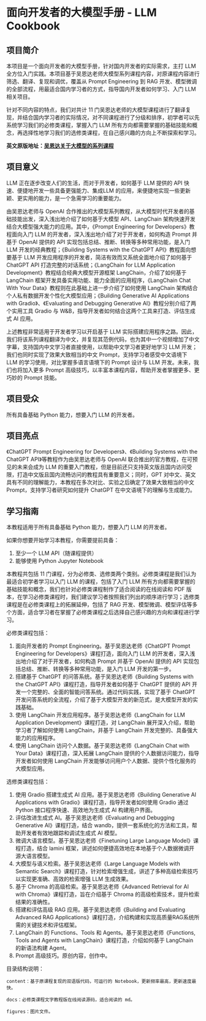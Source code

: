 
# 面向开发者的大模型手册 - LLM Cookbook

## 项目简介

本项目是一个面向开发者的大模型手册，针对国内开发者的实际需求，主打 LLM 全方位入门实践。本项目基于吴恩达老师大模型系列课程内容，对原课程内容进行筛选、翻译、复现和调优，覆盖从 Prompt Engineering 到 RAG 开发、模型微调的全部流程，用最适合国内学习者的方式，指导国内开发者如何学习、入门 LLM 相关项目。

针对不同内容的特点，我们对共计 11 门吴恩达老师的大模型课程进行了翻译复现，并结合国内学习者的实际情况，对不同课程进行了分级和排序，初学者可以先系统学习我们的必修类课程，掌握入门 LLM 所有方向都需要掌握的基础技能和概念，再选择性地学习我们的选修类课程，在自己感兴趣的方向上不断探索和学习。

**英文原版地址：[吴恩达关于大模型的系列课程](https://learn.deeplearning.ai)**

## 项目意义

LLM 正在逐步改变人们的生活，而对于开发者，如何基于 LLM 提供的 API 快速、便捷地开发一些具备更强能力、集成LLM 的应用，来便捷地实现一些更新颖、更实用的能力，是一个急需学习的重要能力。

由吴恩达老师与 OpenAI 合作推出的大模型系列教程，从大模型时代开发者的基础技能出发，深入浅出地介绍了如何基于大模型 API、LangChain 架构快速开发结合大模型强大能力的应用。其中，《Prompt Engineering for Developers》教程面向入门 LLM 的开发者，深入浅出地介绍了对于开发者，如何构造 Prompt 并基于 OpenAI 提供的 API 实现包括总结、推断、转换等多种常用功能，是入门 LLM 开发的经典教程；《Building Systems with the ChatGPT API》教程面向想要基于 LLM 开发应用程序的开发者，简洁有效而又系统全面地介绍了如何基于 ChatGPT API 打造完整的对话系统；《LangChain for LLM Application Development》教程结合经典大模型开源框架 LangChain，介绍了如何基于 LangChain 框架开发具备实用功能、能力全面的应用程序，《LangChain Chat With Your Data》教程则在此基础上进一步介绍了如何使用 LangChain 架构结合个人私有数据开发个性化大模型应用；《Building Generative AI Applications with Gradio》、《Evaluating and Debugging Generative AI》教程分别介绍了两个实用工具 Gradio 与 W&B，指导开发者如何结合这两个工具来打造、评估生成式 AI 应用。

上述教程非常适用于开发者学习以开启基于 LLM 实际搭建应用程序之路。因此，我们将该系列课程翻译为中文，并复现其范例代码，也为其中一个视频增加了中文字幕，支持国内中文学习者直接使用，以帮助中文学习者更好地学习 LLM 开发；我们也同时实现了效果大致相当的中文 Prompt，支持学习者感受中文语境下 LLM 的学习使用，对比掌握多语言语境下的 Prompt 设计与 LLM 开发。未来，我们也将加入更多 Prompt 高级技巧，以丰富本课程内容，帮助开发者掌握更多、更巧妙的 Prompt 技能。

## 项目受众

所有具备基础 Python 能力，想要入门 LLM 的开发者。

## 项目亮点

《ChatGPT Prompt Engineering for Developers》、《Building Systems with the ChatGPT API》等教程作为由吴恩达老师与 OpenAI 联合推出的官方教程，在可预见的未来会成为 LLM 的重要入门教程，但是目前还只支持英文版且国内访问受限，打造中文版且国内流畅访问的教程具有重要意义；同时，GPT 对中文、英文具有不同的理解能力，本教程在多次对比、实验之后确定了效果大致相当的中文 Prompt，支持学习者研究如何提升 ChatGPT 在中文语境下的理解与生成能力。


## 学习指南

本教程适用于所有具备基础 Python 能力，想要入门 LLM 的开发者。

如果你想要开始学习本教程，你需要提前具备：

1. 至少一个 LLM API（随课程提供）
2. 能够使用 Python Jupyter Notebook 

本教程共包括 11 门课程，分为必修类、选修类两个类别。必修类课程是我们认为最适合初学者学习以入门 LLM 的课程，包括了入门 LLM 所有方向都需要掌握的基础技能和概念，我们也针对必修类课程制作了适合阅读的在线阅读和 PDF 版本，在学习必修类课程时，我们建议学习者按照我们列出的顺序进行学习；选修类课程是在必修类课程上的拓展延伸，包括了 RAG 开发、模型微调、模型评估等多个方面，适合学习者在掌握了必修类课程之后选择自己感兴趣的方向和课程进行学习。

必修类课程包括：

1. 面向开发者的 Prompt Engineering。基于吴恩达老师《ChatGPT Prompt Engineering for Developers》课程打造，面向入门 LLM 的开发者，深入浅出地介绍了对于开发者，如何构造 Prompt 并基于 OpenAI 提供的 API 实现包括总结、推断、转换等多种常用功能，是入门 LLM 开发的第一步。
2. 搭建基于 ChatGPT 的问答系统。基于吴恩达老师《Building Systems with the ChatGPT API》课程打造，指导开发者如何基于 ChatGPT 提供的 API 开发一个完整的、全面的智能问答系统。通过代码实践，实现了基于 ChatGPT 开发问答系统的全流程，介绍了基于大模型开发的新范式，是大模型开发的实践基础。
3. 使用 LangChain 开发应用程序。基于吴恩达老师《LangChain for LLM Application Development》课程打造，对 LangChain 展开深入介绍，帮助学习者了解如何使用 LangChain，并基于 LangChain 开发完整的、具备强大能力的应用程序。
4. 使用 LangChain 访问个人数据。基于吴恩达老师《LangChain Chat with Your Data》课程打造，深入拓展 LangChain 提供的个人数据访问能力，指导开发者如何使用 LangChain 开发能够访问用户个人数据、提供个性化服务的大模型应用。

选修类课程包括：

1. 使用 Gradio 搭建生成式 AI 应用。基于吴恩达老师《Building Generative AI Applications with Gradio》课程打造，指导开发者如何使用 Gradio 通过 Python 接口程序快速、高效地为生成式 AI 构建用户界面。
2. 评估改进生成式 AI。基于吴恩达老师《Evaluating and Debugging Generative AI》课程打造，结合 wandb，提供一套系统化的方法和工具，帮助开发者有效地跟踪和调试生成式 AI 模型。
3. 微调大语言模型。基于吴恩达老师《Finetuning Large Language Model》课程打造，结合 lamini 框架，讲述如何便捷高效地在本地基于个人数据微调开源大语言模型。
4. 大模型与语义检索。基于吴恩达老师《Large Language Models with Semantic Search》课程打造，针对检索增强生成，讲述了多种高级检索技巧以实现更准确、高效的检索增强 LLM 生成效果。
5. 基于 Chroma 的高级检索。基于吴恩达老师《Advanced Retrieval for AI with Chroma》课程打造，旨在介绍基于 Chroma 的高级检索技术，提升检索结果的准确性。
6. 搭建和评估高级 RAG 应用。基于吴恩达老师《Building and Evaluating Advanced RAG Applications》课程打造，介绍构建和实现高质量RAG系统所需的关键技术和评估框架。
7. LangChain 的 Functions、Tools 和 Agents。基于吴恩达老师《Functions, Tools and Agents with LangChain》课程打造，介绍如何基于 LangChain 的新语法构建 Agent。
8. Prompt 高级技巧。原创内容，创作中。




目录结构说明：

    content：基于原课程复现的双语版代码，可运行的 Notebook，更新频率最高，更新速度最快。
    
    docs：必修类课程文字教程版在线阅读源码，适合阅读的 md。
    
    figures：图片文件。


